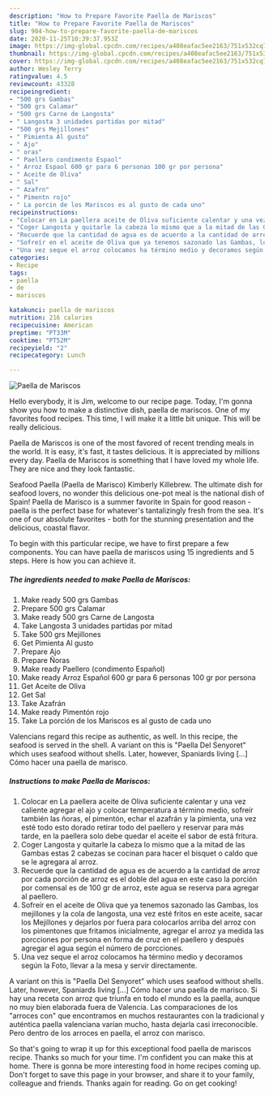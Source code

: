 ```yaml
---
description: "How to Prepare Favorite Paella de Mariscos"
title: "How to Prepare Favorite Paella de Mariscos"
slug: 904-how-to-prepare-favorite-paella-de-mariscos
date: 2020-11-25T10:39:37.953Z
image: https://img-global.cpcdn.com/recipes/a408eafac5ee2163/751x532cq70/paella-de-mariscos-foto-principal.jpg
thumbnail: https://img-global.cpcdn.com/recipes/a408eafac5ee2163/751x532cq70/paella-de-mariscos-foto-principal.jpg
cover: https://img-global.cpcdn.com/recipes/a408eafac5ee2163/751x532cq70/paella-de-mariscos-foto-principal.jpg
author: Wesley Terry
ratingvalue: 4.5
reviewcount: 43328
recipeingredient:
- "500 grs Gambas"
- "500 grs Calamar"
- "500 grs Carne de Langosta"
- " Langosta 3 unidades partidas por mitad"
- "500 grs Mejillones"
- " Pimienta Al gusto"
- " Ajo"
- " oras"
- " Paellero condimento Espaol"
- " Arroz Espaol 600 gr para 6 personas 100 gr por persona"
- " Aceite de Oliva"
- " Sal"
- " Azafrn"
- " Pimentn rojo"
- " La porcin de los Mariscos es al gusto de cada uno"
recipeinstructions:
- "Colocar en La paellera aceite de Oliva suficiente calentar y una vez caliente agregar el ajo y colocar temperatura a término medio, sofreír también las ñoras, el pimentón, echar el azafrán y la pimienta, una vez esté todo esto dorado retirar todo del paellero y reservar para más tarde, en la paellera solo debe quedar el aceite el sabor de está fritura."
- "Coger Langosta y quitarle la cabeza lo mismo que a la mitad de las Gambas estas 2 cabezas se cocinan para hacer el bisquet o caldo que se le agregara al arroz."
- "Recuerde que la cantidad de agua es de acuerdo a la cantidad de arroz por cada porción de arroz es el doble del agua en este caso la porción por comensal es de 100 gr de arroz, este agua se reserva para agregar al paellero."
- "Sofreír en el aceite de Oliva que ya tenemos sazonado las Gambas, los mejillones y la cola de langosta, una vez esté fritos en este aceite, sacar los Mejillones y dejarlos por fuera para colocarlos arriba del arroz con los pimentones que fritamos inicialmente, agregar el arroz ya medida las porcciones por persona en forma de cruz en el paellero y después agregar el agua según el número de porcciones."
- "Una vez seque el arroz colocamos ha término medio y decoramos según la Foto, llevar a la mesa y servir directamente."
categories:
- Recipe
tags:
- paella
- de
- mariscos

katakunci: paella de mariscos 
nutrition: 216 calories
recipecuisine: American
preptime: "PT33M"
cooktime: "PT52M"
recipeyield: "2"
recipecategory: Lunch

---
```



![Paella de Mariscos](https://img-global.cpcdn.com/recipes/a408eafac5ee2163/751x532cq70/paella-de-mariscos-foto-principal.jpg)

Hello everybody, it is Jim, welcome to our recipe page. Today, I'm gonna show you how to make a distinctive dish, paella de mariscos. One of my favorites food recipes. This time, I will make it a little bit unique. This will be really delicious.

Paella de Mariscos is one of the most favored of recent trending meals in the world. It is easy, it's fast, it tastes delicious. It is appreciated by millions every day. Paella de Mariscos is something that I have loved my whole life. They are nice and they look fantastic.

Seafood Paella (Paella de Marisco) Kimberly Killebrew. The ultimate dish for seafood lovers, no wonder this delicious one-pot meal is the national dish of Spain! Paella de Marisco is a summer favorite in Spain for good reason - paella is the perfect base for whatever&#39;s tantalizingly fresh from the sea. It&#39;s one of our absolute favorites - both for the stunning presentation and the delicious, coastal flavor.


To begin with this particular recipe, we have to first prepare a few components. You can have paella de mariscos using 15 ingredients and 5 steps. Here is how you can achieve it.

<!--inarticleads1-->

##### The ingredients needed to make Paella de Mariscos:

1. Make ready 500 grs Gambas
1. Prepare 500 grs Calamar
1. Make ready 500 grs Carne de Langosta
1. Take  Langosta 3 unidades partidas por mitad
1. Take 500 grs Mejillones
1. Get  Pimienta Al gusto
1. Prepare  Ajo
1. Prepare  Ñoras
1. Make ready  Paellero (condimento Español)
1. Make ready  Arroz Español 600 gr para 6 personas 100 gr por persona
1. Get  Aceite de Oliva
1. Get  Sal
1. Take  Azafrán
1. Make ready  Pimentón rojo
1. Take  La porción de los Mariscos es al gusto de cada uno


Valencians regard this recipe as authentic, as well. In this recipe, the seafood is served in the shell. A variant on this is &#34;Paella Del Senyoret&#34; which uses seafood without shells. Later, however, Spaniards living […] Cómo hacer una paella de marisco. 

<!--inarticleads2-->

##### Instructions to make Paella de Mariscos:

1. Colocar en La paellera aceite de Oliva suficiente calentar y una vez caliente agregar el ajo y colocar temperatura a término medio, sofreír también las ñoras, el pimentón, echar el azafrán y la pimienta, una vez esté todo esto dorado retirar todo del paellero y reservar para más tarde, en la paellera solo debe quedar el aceite el sabor de está fritura.
1. Coger Langosta y quitarle la cabeza lo mismo que a la mitad de las Gambas estas 2 cabezas se cocinan para hacer el bisquet o caldo que se le agregara al arroz.
1. Recuerde que la cantidad de agua es de acuerdo a la cantidad de arroz por cada porción de arroz es el doble del agua en este caso la porción por comensal es de 100 gr de arroz, este agua se reserva para agregar al paellero.
1. Sofreír en el aceite de Oliva que ya tenemos sazonado las Gambas, los mejillones y la cola de langosta, una vez esté fritos en este aceite, sacar los Mejillones y dejarlos por fuera para colocarlos arriba del arroz con los pimentones que fritamos inicialmente, agregar el arroz ya medida las porcciones por persona en forma de cruz en el paellero y después agregar el agua según el número de porcciones.
1. Una vez seque el arroz colocamos ha término medio y decoramos según la Foto, llevar a la mesa y servir directamente.


A variant on this is &#34;Paella Del Senyoret&#34; which uses seafood without shells. Later, however, Spaniards living […] Cómo hacer una paella de marisco. Si hay una receta con arroz que triunfa en todo el mundo es la paella, aunque no muy bien elaborada fuera de Valencia. Las comparaciones de los &#34;arroces con&#34; que encontramos en muchos restaurantes con la tradicional y auténtica paella valenciana varían mucho, hasta dejarla casi irreconocible. Pero dentro de los arroces en paella, el arroz con marisco. 

So that's going to wrap it up for this exceptional food paella de mariscos recipe. Thanks so much for your time. I'm confident you can make this at home. There is gonna be more interesting food in home recipes coming up. Don't forget to save this page in your browser, and share it to your family, colleague and friends. Thanks again for reading. Go on get cooking!
